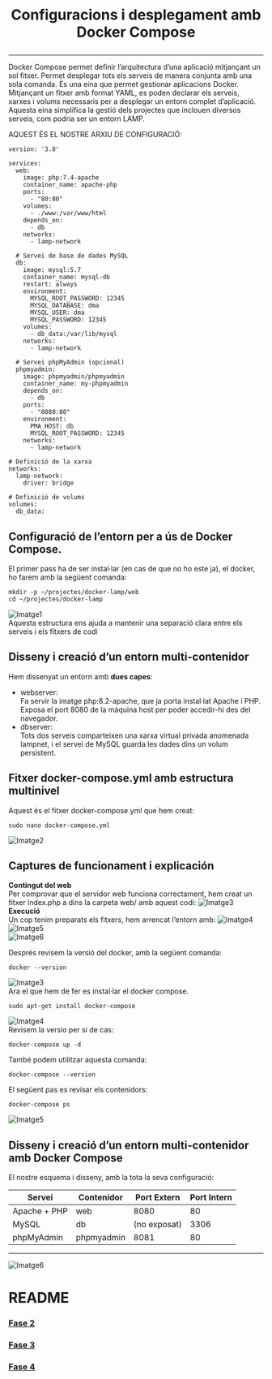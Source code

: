 # <p align="center"> Configuracions i desplegament amb Docker Compose  </p>
------------
Docker Compose permet definir l’arquitectura d’una aplicació mitjançant un sol fitxer. Permet desplegar tots els serveis de manera conjunta amb una sola comanda.
És una eina que permet gestionar aplicacions Docker. Mitjançant un fitxer amb format YAML, es poden declarar els serveis, xarxes i volums necessaris per a desplegar un entorn complet d’aplicació. Aquesta eina simplifica la gestió dels projectes que inclouen diversos serveis, com podria ser un entorn LAMP.

AQUEST ÉS EL NOSTRE ARXIU DE CONFIGURACIÓ:
```
version: '3.8'

services:
  web:
    image: php:7.4-apache
    container_name: apache-php
    ports:
      - "80:80"  
    volumes:
      - ./www:/var/www/html  
    depends_on:
      - db  
    networks:
      - lamp-network

  # Servei de base de dades MySQL
  db:
    image: mysql:5.7
    container_name: mysql-db
    restart: always
    environment:
      MYSQL_ROOT_PASSWORD: 12345
      MYSQL_DATABASE: dma
      MYSQL_USER: dma
      MYSQL_PASSWORD: 12345
    volumes:
      - db_data:/var/lib/mysql  
    networks:
      - lamp-network

  # Servei phpMyAdmin (opcional)
  phpmyadmin:
    image: phpmyadmin/phpmyadmin
    container_name: my-phpmyadmin
    depends_on:
      - db
    ports:
      - "8080:80"
    environment:
      PMA_HOST: db
      MYSQL_ROOT_PASSWORD: 12345
    networks:
      - lamp-network

# Definició de la xarxa
networks:
  lamp-network:
    driver: bridge

# Definició de volums
volumes:
  db_data:

```
## Configuració de l’entorn per a ús de Docker Compose. 
El primer pass ha de ser instal·lar (en cas de que no ho este ja), el docker, ho farem amb la següent comanda:
```
mkdir -p ~/projectes/docker-lamp/web
cd ~/projectes/docker-lamp
```
![Imatge1](Imatges/1.png)
<br>
Aquesta estructura ens ajuda a mantenir una separació clara entre els serveis i els fitxers de codi
## Disseny i creació d’un entorn multi-contenidor
Hem dissenyat un entorn amb **dues capes**:
- webserver: <br>
Fa servir la imatge php:8.2-apache, que ja porta instal·lat Apache i PHP. Exposa el port 8080 de la màquina host per poder accedir-hi des del navegador.
- dbserver: <br>
Tots dos serveis comparteixen una xarxa virtual privada anomenada lampnet, i el servei de MySQL guarda les dades dins un volum persistent.

## Fitxer docker-compose.yml amb estructura multinivel
Aquest és el fitxer docker-compose.yml que hem creat:
```
sudo nano docker-compose.yml
```
![Imatge2](Imatges/2.png)
<br>
## Captures de funcionament i explicación
**Contingut del web** <br>
Per comprovar que el servidor web funciona correctament, hem creat un fitxer index.php a dins la carpeta web/ amb aquest codi:
![Imatge3](Imatges/3.png)
<br>
**Execució** <br>
Un cop tenim preparats els fitxers, hem arrencat l’entorn amb:
![Imatge4](Imatges/4.png)
<br>
![Imatge5](Imatges/5.png)
<br>
![Imatge6](Imatges/6.png)
<br>

Després revisem la versió del docker, amb la següent comanda:
```
docker --version
```
![Imatge3](Imatges/3.png)
<br>
Ara el que hem de fer es instal·lar el docker compose.
```
sudo apt-get install docker-compose
```
![Imatge4](Imatges/4.png)
<br>
Revisem la versio per si de cas:
```
docker-compose up -d
```

També podem utilitzar aquesta comanda:
```
docker-compose --version
```
El següent pas es revisar els contenidors:
```
docker-compose ps
```
![Imatge5](Imatges/5.png)

## Disseny i creació d’un entorn multi-contenidor amb Docker Compose

El nostre esquema i disseny, amb la tota la seva configuració:

| Servei         | Contenidor       | Port Extern | Port Intern |
|----------------|------------------|-------------|-------------|
| Apache + PHP   | web              | 8080        | 80          |
| MySQL          | db               | (no exposat)| 3306        |
| phpMyAdmin     | phpmyadmin       | 8081        | 80          |
***

![Imatge6](Imatges/Esquema.png)

# README
### [Fase 2](https://github.com/miguelIH/Projecte-Github/blob/main/01_Projecte-Docker-Orquestradors-Basic/Fase_2_Orquestraci%C3%B3_i_desplegament_amb_Docker_Swarm/Documentacio.md)
### [Fase 3](https://github.com/miguelIH/Projecte-Github/blob/main/01_Projecte-Docker-Orquestradors-Basic/Fase_3_Seguretat_a_Docker_Swarm/Documentacio.md)
### [Fase 4](https://github.com/miguelIH/Projecte-Github/blob/main/01_Projecte-Docker-Orquestradors-Basic/Fase_4_Orquestraci%C3%B3_amb_Kubernetes/Documentacio.md)
